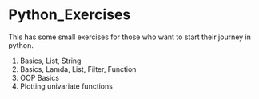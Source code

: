 # Python_Exercises
This has some small exercises for those who want to start their journey in python.
  1. Basics, List, String
  2. Basics, Lamda, List, Filter, Function
  3. OOP Basics
  4. Plotting univariate functions
